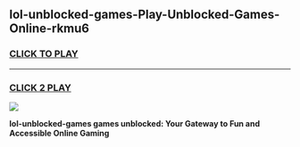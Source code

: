 
## lol-unblocked-games-Play-Unblocked-Games-Online-rkmu6
<h3>
<a href="https://premium76.site?title=lol-unblocked-games&ref=25A">CLICK TO PLAY</a></h3>
<hr>

<h3>
<a href="https://premium76.site?title=lol-unblocked-games&ref=25A">CLICK 2 PLAY</a>
  
</h3>

<a href="https://premium76.site?title=lol-unblocked-games&ref=25A"><img src="https://clearcache.store/games.png"></a>


**lol-unblocked-games games unblocked: Your Gateway to Fun and Accessible Online Gaming**
